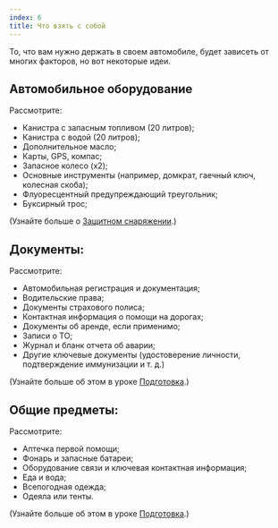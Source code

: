 ```yaml
---
index: 6
title: Что взять с собой
---
```

То, что вам нужно держать в своем автомобиле, будет зависеть от многих факторов, но вот некоторые идеи.

## Автомобильное оборудование

Рассмотрите:

*   Канистра с запасным топливом (20 литров);
*   Канистра с водой (20 литров);
*   Дополнительное масло;
*   Карты, GPS, компас;
*   Запасное колесо (х2);
*   Основные инструменты (например, домкрат, гаечный ключ, колесная скоба);
*   Флуоресцентный предупреждающий треугольник;
*   Буксирный трос;

(Узнайте больше о [Защитном снаряжении](umbrella://travel/protective-equipment).)

## Документы:

Рассмотрите:

*   Автомобильная регистрация и документация;
*   Водительские права;
*   Документы страхового полиса;
*   Контактная информация о помощи на дорогах;
*   Документы об аренде, если применимо;
*   Записи о ТО;
*   Журнал и бланк отчета об аварии;
*   Другие ключевые документы (удостоверение личности, подтверждение иммунизации и т. д.)

(Узнайте больше об этом в уроке [Подготовка](umbrella://travel/preparation).)

## Общие предметы:

Рассмотрите:

*   Аптечка первой помощи;
*   Фонарь и запасные батареи;
*   Оборудование связи и ключевая контактная информация;
*   Еда и вода;
*   Всепогодная одежда;
*   Одеяла или тенты.

(Узнайте больше об этом в уроке [Подготовка](umbrella://travel/preparation).)